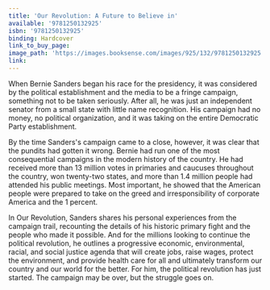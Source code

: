```yaml
---
title: 'Our Revolution: A Future to Believe in'
available: '9781250132925'
isbn: '9781250132925'
binding: Hardcover
link_to_buy_page:
image_path: 'https://images.booksense.com/images/925/132/9781250132925.jpg'
link:
---
```



When Bernie Sanders began his race for the presidency, it was considered by the political establishment and the media to be a fringe campaign, something not to be taken seriously. After all, he was just an independent senator from a small state with little name recognition. His campaign had no money, no political organization, and it was taking on the entire Democratic Party establishment.

By the time Sanders's campaign came to a close, however, it was clear that the pundits had gotten it wrong. Bernie had run one of the most consequential campaigns in the modern history of the country. He had received more than 13 million votes in primaries and caucuses throughout the country, won twenty-two states, and more than 1.4 million people had attended his public meetings. Most important, he showed that the American people were prepared to take on the greed and irresponsibility of corporate America and the 1 percent.

In Our Revolution, Sanders shares his personal experiences from the campaign trail, recounting the details of his historic primary fight and the people who made it possible. And for the millions looking to continue the political revolution, he outlines a progressive economic, environmental, racial, and social justice agenda that will create jobs, raise wages, protect the environment, and provide health care for all and ultimately transform our country and our world for the better. For him, the political revolution has just started. The campaign may be over, but the struggle goes on.